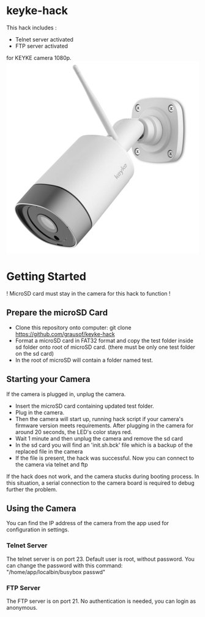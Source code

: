 # keyke-hack
This hack includes :
- Telnet server activated
- FTP server activated

for KEYKE camera 1080p.
![KEYKE Camera](camera.jpg )

# Getting Started
! MicroSD card must stay in the camera for this hack to function !

## Prepare the microSD Card
- Clone this repository onto computer: git clone https://github.com/grausof/keyke-hack
- Format a microSD card in FAT32 format and copy the test folder inside sd folder onto root of microSD card. (there must be only one test folder on the sd card)
- In the root of microSD will contain a folder named test.

## Starting your Camera
If the camera is plugged in, unplug the camera.
- Insert the microSD card containing updated test folder.
- Plug in the camera.
- Then the camera will start up, running hack script if your camera's firmware version meets requirements. After plugging in the camera for around 20 seconds, the LED's color stays red. 
- Wait 1 minute and then unplug the camera and remove the sd card 
- In the sd card you will find an 'init.sh.bck' file which is a backup of the replaced file in the camera
- If the file is present, the hack was successful. Now you can connect to the camera via telnet and ftp

If the hack does not work, and the camera stucks during booting process. In this situation, a serial connection to the camera board is required to debug further the problem.

## Using the Camera
You can find the IP address of the camera from the app used for configuration in settings.

### Telnet Server
The telnet server is on port 23.
Default user is root, without password. You can change the password with this command: "/home/app/localbin/busybox passwd"

### FTP Server
The FTP server is on port 21.
No authentication is needed, you can login as anonymous.

